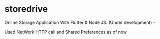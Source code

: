 # storedrive

Online Storage Application With Flutter & Node JS. (Under development) -


Used NetWork HTTP call and Shared Preferences as of now
